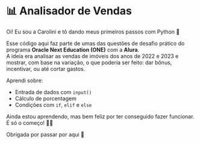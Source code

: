 # 📊 Analisador de Vendas 

Oi! Eu sou a Carolini e tô dando meus primeiros passos com Python 🐍

Esse código aqui faz parte de umas das questões de desafio prático do programa **Oracle Next Education (ONE)** com a **Alura**.  
A ideia era analisar as vendas de imóveis dos anos de 2022 e 2023 e mostrar, com base na variação, o que poderia ser feito: dar bônus, incentivar, ou até cortar gastos.

Aprendi sobre:
- Entrada de dados com `input()`
- Cálculo de porcentagem
- Condições com `if`, `elif` e `else`

Ainda estou aprendendo, mas bem feliz por ter conseguido fazer funcionar.  
É só o começo! 🚀✨

Obrigada por passar por aqui 💜
